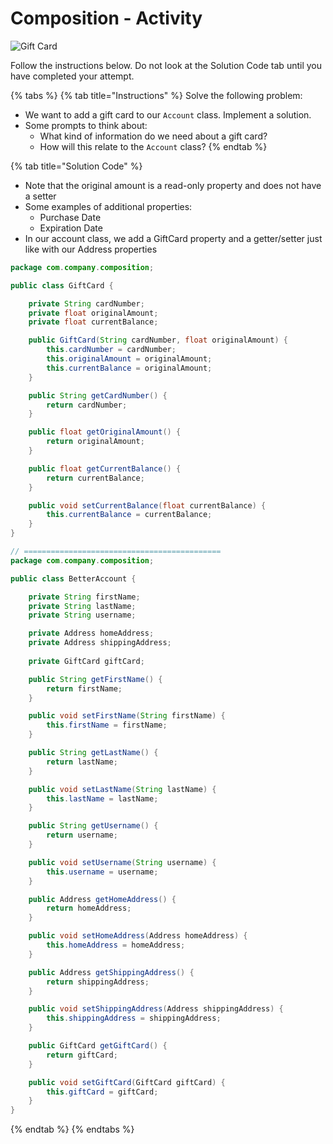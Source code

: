 # Composition - Activity

![Gift Card](../../../.gitbook/assets/image%20%2868%29.png)

Follow the instructions below. Do not look at the Solution Code tab until you have completed your attempt. 

{% tabs %}
{% tab title="Instructions" %}
Solve the following problem:

* We want to add a gift card to our `Account` class. Implement a solution.
* Some prompts to think about:
  * What kind of information do we need about a gift card?
  * How will this relate to the `Account` class?
{% endtab %}

{% tab title="Solution Code" %}
* Note that the original amount is a read-only property and does not have a setter
* Some examples of additional properties:
  * Purchase Date
  * Expiration Date
* In our account class, we add a GiftCard property and a getter/setter just like with our Address properties

```java
package com.company.composition;

public class GiftCard {

    private String cardNumber;
    private float originalAmount;
    private float currentBalance;

    public GiftCard(String cardNumber, float originalAmount) {
        this.cardNumber = cardNumber;
        this.originalAmount = originalAmount;
        this.currentBalance = originalAmount;
    }

    public String getCardNumber() {
        return cardNumber;
    }

    public float getOriginalAmount() {
        return originalAmount;
    }

    public float getCurrentBalance() {
        return currentBalance;
    }

    public void setCurrentBalance(float currentBalance) {
        this.currentBalance = currentBalance;
    }
}

// ============================================
package com.company.composition;

public class BetterAccount {

    private String firstName;
    private String lastName;
    private String username;

    private Address homeAddress;
    private Address shippingAddress;
    
    private GiftCard giftCard;

    public String getFirstName() {
        return firstName;
    }

    public void setFirstName(String firstName) {
        this.firstName = firstName;
    }

    public String getLastName() {
        return lastName;
    }

    public void setLastName(String lastName) {
        this.lastName = lastName;
    }

    public String getUsername() {
        return username;
    }

    public void setUsername(String username) {
        this.username = username;
    }

    public Address getHomeAddress() {
        return homeAddress;
    }

    public void setHomeAddress(Address homeAddress) {
        this.homeAddress = homeAddress;
    }

    public Address getShippingAddress() {
        return shippingAddress;
    }

    public void setShippingAddress(Address shippingAddress) {
        this.shippingAddress = shippingAddress;
    }

    public GiftCard getGiftCard() {
        return giftCard;
    }

    public void setGiftCard(GiftCard giftCard) {
        this.giftCard = giftCard;
    }
}
```
{% endtab %}
{% endtabs %}

